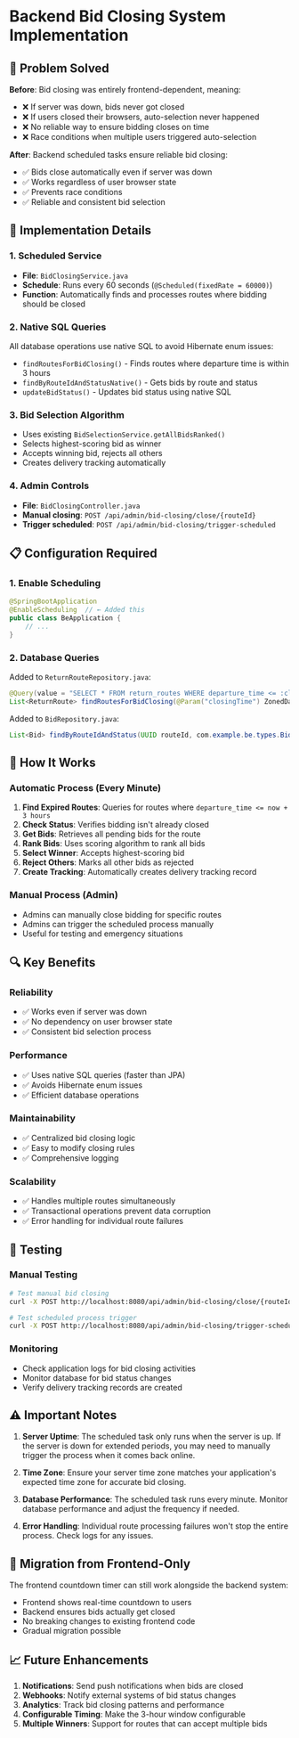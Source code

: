 # Backend Bid Closing System Implementation

## 🚨 **Problem Solved**

**Before**: Bid closing was entirely frontend-dependent, meaning:
- ❌ If server was down, bids never got closed
- ❌ If users closed their browsers, auto-selection never happened
- ❌ No reliable way to ensure bidding closes on time
- ❌ Race conditions when multiple users triggered auto-selection

**After**: Backend scheduled tasks ensure reliable bid closing:
- ✅ Bids close automatically even if server was down
- ✅ Works regardless of user browser state
- ✅ Prevents race conditions
- ✅ Reliable and consistent bid selection

## 🔧 **Implementation Details**

### **1. Scheduled Service**
- **File**: `BidClosingService.java`
- **Schedule**: Runs every 60 seconds (`@Scheduled(fixedRate = 60000)`)
- **Function**: Automatically finds and processes routes where bidding should be closed

### **2. Native SQL Queries**
All database operations use native SQL to avoid Hibernate enum issues:
- `findRoutesForBidClosing()` - Finds routes where departure time is within 3 hours
- `findByRouteIdAndStatusNative()` - Gets bids by route and status
- `updateBidStatus()` - Updates bid status using native SQL

### **3. Bid Selection Algorithm**
- Uses existing `BidSelectionService.getAllBidsRanked()` 
- Selects highest-scoring bid as winner
- Accepts winning bid, rejects all others
- Creates delivery tracking automatically

### **4. Admin Controls**
- **File**: `BidClosingController.java`
- **Manual closing**: `POST /api/admin/bid-closing/close/{routeId}`
- **Trigger scheduled**: `POST /api/admin/bid-closing/trigger-scheduled`

## 📋 **Configuration Required**

### **1. Enable Scheduling**
```java
@SpringBootApplication
@EnableScheduling  // ← Added this
public class BeApplication {
    // ...
}
```

### **2. Database Queries**
Added to `ReturnRouteRepository.java`:
```java
@Query(value = "SELECT * FROM return_routes WHERE departure_time <= :closingTime AND status = 'INITIATED'", nativeQuery = true)
List<ReturnRoute> findRoutesForBidClosing(@Param("closingTime") ZonedDateTime closingTime);
```

Added to `BidRepository.java`:
```java
List<Bid> findByRouteIdAndStatus(UUID routeId, com.example.be.types.BidStatus status);
```

## 🚀 **How It Works**

### **Automatic Process (Every Minute)**
1. **Find Expired Routes**: Queries for routes where `departure_time <= now + 3 hours`
2. **Check Status**: Verifies bidding isn't already closed
3. **Get Bids**: Retrieves all pending bids for the route
4. **Rank Bids**: Uses scoring algorithm to rank all bids
5. **Select Winner**: Accepts highest-scoring bid
6. **Reject Others**: Marks all other bids as rejected
7. **Create Tracking**: Automatically creates delivery tracking record

### **Manual Process (Admin)**
- Admins can manually close bidding for specific routes
- Admins can trigger the scheduled process manually
- Useful for testing and emergency situations

## 🔍 **Key Benefits**

### **Reliability**
- ✅ Works even if server was down
- ✅ No dependency on user browser state
- ✅ Consistent bid selection process

### **Performance**
- ✅ Uses native SQL queries (faster than JPA)
- ✅ Avoids Hibernate enum issues
- ✅ Efficient database operations

### **Maintainability**
- ✅ Centralized bid closing logic
- ✅ Easy to modify closing rules
- ✅ Comprehensive logging

### **Scalability**
- ✅ Handles multiple routes simultaneously
- ✅ Transactional operations prevent data corruption
- ✅ Error handling for individual route failures

## 🧪 **Testing**

### **Manual Testing**
```bash
# Test manual bid closing
curl -X POST http://localhost:8080/api/admin/bid-closing/close/{routeId}

# Test scheduled process trigger
curl -X POST http://localhost:8080/api/admin/bid-closing/trigger-scheduled
```

### **Monitoring**
- Check application logs for bid closing activities
- Monitor database for bid status changes
- Verify delivery tracking records are created

## ⚠️ **Important Notes**

1. **Server Uptime**: The scheduled task only runs when the server is up. If the server is down for extended periods, you may need to manually trigger the process when it comes back online.

2. **Time Zone**: Ensure your server time zone matches your application's expected time zone for accurate bid closing.

3. **Database Performance**: The scheduled task runs every minute. Monitor database performance and adjust the frequency if needed.

4. **Error Handling**: Individual route processing failures won't stop the entire process. Check logs for any issues.

## 🔄 **Migration from Frontend-Only**

The frontend countdown timer can still work alongside the backend system:
- Frontend shows real-time countdown to users
- Backend ensures bids actually get closed
- No breaking changes to existing frontend code
- Gradual migration possible

## 📈 **Future Enhancements**

1. **Notifications**: Send push notifications when bids are closed
2. **Webhooks**: Notify external systems of bid status changes
3. **Analytics**: Track bid closing patterns and performance
4. **Configurable Timing**: Make the 3-hour window configurable
5. **Multiple Winners**: Support for routes that can accept multiple bids
